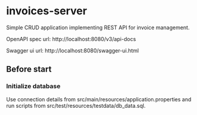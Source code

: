 # invoices-server
Simple CRUD application implementing REST API for invoice management.

OpenAPI spec url: http://localhost:8080/v3/api-docs

Swagger ui url: http://localhost:8080/swagger-ui.html

## Before start
### Initialize database
Use connection details from src/main/resources/application.properties and run 
scripts from src/test/resources/testdata/db_data.sql.